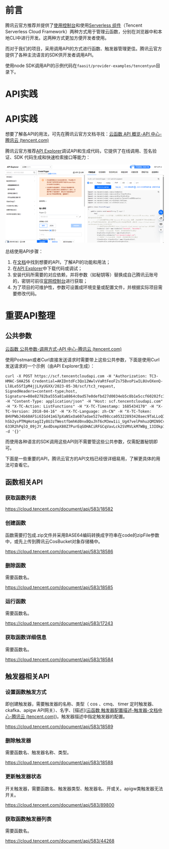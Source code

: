 # 前言

腾讯云官方推荐并提供了[使用控制台](https://cloud.tencent.com/document/product/583/37509)和使用[Serverless 组件](https://cloud.tencent.com/document/product/1154/39271)（Tencent Serverless Cloud Framework）两种方式用于管理云函数，分别在浏览器中和本地CLI中进行开发。这两种方式更加方便开发者使用。

而对于我们的项目，采用调用API的方式进行函数、触发器管理更佳。腾讯云官方提供了各种主流语言的SDK供开发者调用API。

使用node SDK调用API的示例代码在`faasit/provider-examples/tencentyun`目录下。

# API实践

# API实践

想要了解各API的用法，可先在腾讯云官方文档寻找：[云函数 API 概览-API 中心-腾讯云 (tencent.com)](https://cloud.tencent.com/document/api/583/17235)

腾讯云官方推荐[API Explorer](https://cloud.tencent.com/document/product/1278/46697)调试API和生成代码，它提供了在线调用、签名验证、SDK 代码生成和快速检索接口等能力：

![Tencent API Explorer](../assets/tencent-API-explorer.png)

总结使用API步骤：

1. 在[文档](https://cloud.tencent.com/document/api/583/17235)中找到想要的API，了解API的功能和用法；
2. 在[API Explorer](https://cloud.tencent.com/document/product/1278/46697)中下载代码或调试；
3. 安装代码所需要的对应依赖，并将参数（如秘钥等）替换成自己腾讯云账号的，密钥可前往[官网控制台](https://console.cloud.tencent.com/cam/capi)进行获取；
4. 为了项目的可维护性，参数可设置成环境变量或配置文件，并根据实际项目需要修改代码。

# 重要API整理

## 公共参数

[云函数 公共参数-调用方式-API 中心-腾讯云 (tencent.com)](https://cloud.tencent.com/document/api/583/17238)

使用Postman或者Curl直接发送请求时需要带上这些公共参数，下面是使用Curl发送请求的一个示例（由API Explorer生成）：

```
curl -X POST https://scf.tencentcloudapi.com -H "Authorization: TC3-HMAC-SHA256 Credential=AKIDntdFc3Qo12WwlvVaRtFeoF2s75BvoPiwIL8UvOXenQ-Ll8Le5SfIpM4jjLXyUGXX/2023-05-30/scf/tc3_request, SignedHeaders=content-type;host, Signature=08e82782ba555a81a8864c0ad57e0defbd27d0034eb5c8b1e5ccf60202fc1c2b" -H "Content-Type: application/json" -H "Host: scf.tencentcloudapi.com" -H "X-TC-Action: ListFunctions" -H "X-TC-Timestamp: 1685434170" -H "X-TC-Version: 2018-04-16" -H "X-TC-Language: zh-CN" -H "X-TC-Token: 8HVPWbJ4b60AFSi6IGd41mG7pXaNSxOa607adae527ed98cca05322893420aec9TaLLoQIydU0_J99sP40grvLXfat-hSb2ysPTMqHotagIIy8UJzTWestfbmhKd0nxBQuJhT6cM3ew1ii_Ug47velPmhuzQMIN9CvG0jw084q450d1mqEFSjdm2k64wpNgzTIFEn-633R2hPqlO_09jJY_AxdDsmpX80Z7PurEqGOHACiRFGCqVavLck2SVMVLkM7WBg_13IOkp12TSi3cOA" -d '{}'
```

而使用各种语言的SDK调用这些API则不需要管这些公共参数，仅需配置秘钥即可。

下面是一些重要的API，腾讯云官方的API文档已经很详细易用，了解更具体的用法可查看它。

## 函数相关API

### 获取函数列表

https://cloud.tencent.com/document/api/583/18582

### 创建函数

函数需要打包成.zip文件并采用BASE64编码转换成字符串在code的zipFile参数中，或先上传到腾讯云CosBucket对象存储桶中。

https://cloud.tencent.com/document/api/583/18586

### 删除函数

需要函数名。

https://cloud.tencent.com/document/api/583/18585

### 运行函数

需要函数名。

https://cloud.tencent.com/document/api/583/17243

### 获取函数详细信息

需要函数名。

https://cloud.tencent.com/document/api/583/18584

## 触发器相关API

### 设置函数触发方式

即创建触发器，需要触发器的名称、类型（ cos 、cmq、 timer 定时触发器、 ckafka、apigw API网关）、名字、[描述]([云函数 触发器配置描述-触发器-文档中心-腾讯云 (tencent.com)](https://cloud.tencent.com/document/product/583/39901))。触发器描述中指定触发器的配置。

https://cloud.tencent.com/document/api/583/18589

### 删除触发器

需要函数名、触发器名称、类型。

https://cloud.tencent.com/document/api/583/18588

### 更新触发器状态

开关触发器，需要函数名、触发器类型、触发器名、开或关。apigw类触发器无法开关。

https://cloud.tencent.com/document/api/583/89800

### 获取函数触发器列表

需要函数名。

https://cloud.tencent.com/document/api/583/44268